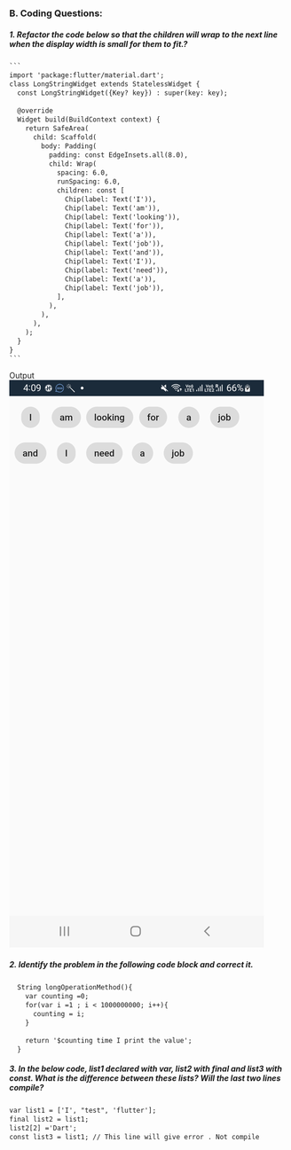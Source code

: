 ### B. Coding Questions:
  ##### 1.  Refactor the code below so that the children will wrap to the next line when the display width is small for them to fit.?
    ```
    import 'package:flutter/material.dart';
    class LongStringWidget extends StatelessWidget {
      const LongStringWidget({Key? key}) : super(key: key);

      @override
      Widget build(BuildContext context) {
        return SafeArea(
          child: Scaffold(
            body: Padding(
              padding: const EdgeInsets.all(8.0),
              child: Wrap(
                spacing: 6.0,
                runSpacing: 6.0,
                children: const [
                  Chip(label: Text('I')),
                  Chip(label: Text('am')),
                  Chip(label: Text('looking')),
                  Chip(label: Text('for')),
                  Chip(label: Text('a')),
                  Chip(label: Text('job')),
                  Chip(label: Text('and')),
                  Chip(label: Text('I')),
                  Chip(label: Text('need')),
                  Chip(label: Text('a')),
                  Chip(label: Text('job')),
                ],
              ),
            ),
          ),
        );
      }
    }
    ```
Output    
![](images/3.jpg)

##### 2.  Identify the problem in the following code block and correct it.
  ```
    String longOperationMethod(){
      var counting =0;
      for(var i =1 ; i < 1000000000; i++){
        counting = i;
      }

      return '$counting time I print the value';
    }
  ```  
  
##### 3.   In the below code, list1 declared with var, list2 with final and list3 with const. What is the difference between these lists? Will the last two lines compile?

  ```
  var list1 = ['I', "test", 'flutter'];
  final list2 = list1;
  list2[2] ='Dart';
  const list3 = list1; // This line will give error . Not compile 
  ```  
